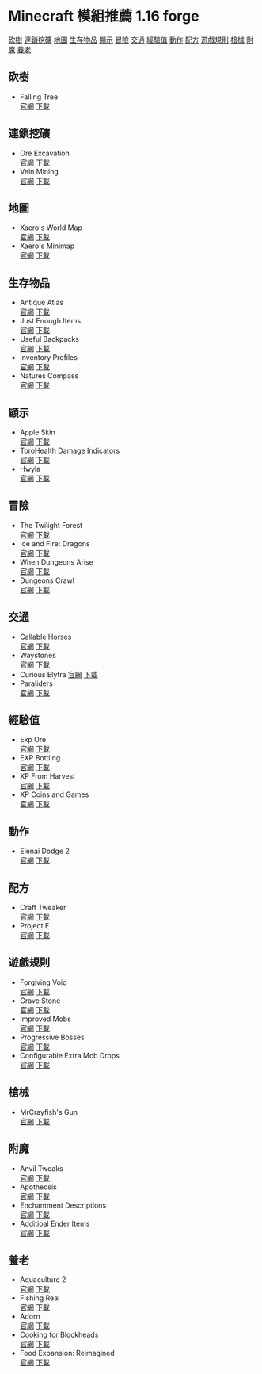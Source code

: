 # Minecraft 模組推薦 1.16 forge
[砍樹](#砍樹)
[連鎖挖礦](#連鎖挖礦)
[地圖](#地圖)
[生存物品](#生存物品)
[顯示](#顯示)
[冒險](#冒險)
[交通](#交通)
[經驗值](#經驗值)
[動作](#動作)
[配方](#配方)
[遊戲規則](#遊戲規則)
[槍械](#槍械)
[附魔](#附魔)
[養老](#養老)
## 砍樹
* Falling Tree  
[官網](https://www.curseforge.com/minecraft/mc-mods/falling-tree)
[下載](/mods/FallingTree-Forge-1.16.5-2.11.0.zip)
## 連鎖挖礦
* Ore Excavation  
[官網](https://www.curseforge.com/minecraft/mc-mods/ore-excavation)
[下載](/mods/OreExcavation-1.8.157.zip)
* Vein Mining  
[官網](https://www.curseforge.com/minecraft/mc-mods/vein-mining)
[下載](/mods/veinmining-forge-1.16.5-0.10.zip)
## 地圖
* Xaero's World Map  
[官網](https://www.curseforge.com/minecraft/mc-mods/xaeros-world-map)
[下載](/mods/XaerosWorldMap_1.13.1_Forge_1.16.5.zip)
* Xaero's Minimap  
[官網](https://www.curseforge.com/minecraft/mc-mods/xaeros-minimap?page=4)
[下載](/mods/Xaeros_Minimap_21.5.0_Forge_1.16.5.zip)
## 生存物品
* Antique Atlas  
[官網](https://www.curseforge.com/minecraft/mc-mods/antique-atlas)
[下載](/mods/antiqueatlas-5.4.4-forge.zip)
* Just Enough Items  
[官網](https://www.curseforge.com/minecraft/mc-mods/jei)
[下載](/mods/jei-1.16.5-7.6.1.75.zip)
* Useful Backpacks  
[官網](https://www.curseforge.com/minecraft/mc-mods/useful-backpacks)
[下載](/mods/useful_backpacks-1.16.5-1.12.0.88.zip)
* Inventory Profiles  
[官網](https://www.curseforge.com/minecraft/mc-mods/inventory-profiles)
[下載](/mods/inventoryprofiles-forge-1.16.2-0.4.2.zip)
* Natures Compass  
[官網](https://www.curseforge.com/minecraft/mc-mods/natures-compass)
[下載](/mods/NaturesCompass-1.16.5-1.8.6.zip)
## 顯示
* Apple Skin  
[官網](https://www.curseforge.com/minecraft/mc-mods/appleskin)
[下載](/mods/AppleSkin-mc1.16.2-forge-1.0.14.zip)
* ToroHealth Damage Indicators  
[官網](https://www.curseforge.com/minecraft/mc-mods/torohealth-damage-indicators)
[下載](/mods/torohealth-1.16.4-forge-4.zip)
* Hwyla  
[官網](https://www.curseforge.com/minecraft/mc-mods/hwyla)
[下載](/mods/Hwyla-forge-1.10.11-B78_1.16.2.zip)
## 冒險
* The Twilight Forest  
[官網](https://www.curseforge.com/minecraft/mc-mods/the-twilight-forest)
[下載](/mods/twilightforest-1.16.5-4.0.412-universal.zip)
* Ice and Fire: Dragons  
[官網](https://www.curseforge.com/minecraft/mc-mods/ice-and-fire-dragons)
[下載](/mods/iceandfire-2.1.6-1.16.4.zip)
* When Dungeons Arise  
[官網](https://www.curseforge.com/minecraft/mc-mods/when-dungeons-arise)
[下載](/mods/dungeonsarise1.16.5-1.2.72a.zip)
* Dungeons Crawl  
[官網](https://www.curseforge.com/minecraft/mc-mods/dungeon-crawl)
[下載](/mods/DungeonCrawl-1.16.3-2.2.4.zip)
## 交通
* Callable Horses  
[官網](https://www.curseforge.com/minecraft/mc-mods/callable-horses)
[下載](/mods/callablehorses-1.16.3-1.2.1.4.zip)
* Waystones  
[官網](https://www.curseforge.com/minecraft/mc-mods/waystones)
[下載](/mods/Waystones_1.16.5-7.4.0.zip)
* Curious Elytra
[官網](https://www.curseforge.com/minecraft/mc-mods/curious-elytra)
[下載](/mods/curiouselytra-forge-1.16.5-4.0.2.3.zip)
* Paraliders  
[官網](https://www.curseforge.com/minecraft/mc-mods/paragliders)
[下載](/mods/Paraglider-1.16.2-1.3.1.0.zip)
## 經驗值
* Exp Ore  
[官網](https://www.curseforge.com/minecraft/mc-mods/exp-ore-block-mod)
[下載](/mods/exp_ore-1.16.4-1.2.zip)
* EXP Bottling  
[官網](https://www.curseforge.com/minecraft/mc-mods/exp-bottling)
[下載](/mods/exp_bottling-1.16.3-5.zip)
* XP From Harvest  
[官網](https://www.curseforge.com/minecraft/mc-mods/xp-from-harvest)
[下載](/mods/XPFromHarvest-1.16.3-1.2.1.zip)
* XP Coins and Games  
[官網](https://www.curseforge.com/minecraft/mc-mods/xp-coins)
[下載](/mods/XPCoins(FORGE-1.16.4)vrs1.0.4.zip)
## 動作
* Elenai Dodge 2  
[官網](https://www.curseforge.com/minecraft/mc-mods/elenai-dodge-2)
[下載](/mods/ElenaiDodge2-1.16.X-1.0.9b.zip)
## 配方
* Craft Tweaker  
[官網](https://www.curseforge.com/minecraft/mc-mods/crafttweaker)
[下載](/mods/CraftTweaker-1.16.5-7.1.0.193.zip)
* Project E  
[官網](https://www.curseforge.com/minecraft/mc-mods/projecte)
[下載](/mods/ProjectE-1.16.5-PE1.0.1B.zip)
## 遊戲規則
* Forgiving Void  
[官網](https://www.curseforge.com/minecraft/mc-mods/forgiving-void)
[下載](/mods/ForgivingVoid_1.16.3-5.2.0.zip)
* Grave Stone  
[官網](https://www.curseforge.com/minecraft/mc-mods/gravestone-mod)
[下載](/mods/gravestone-1.16.5-1.0.1.zip)
* Improved Mobs  
[官網](https://www.curseforge.com/minecraft/mc-mods/improved-mobs)
[下載](/mods/ImprovedMobs-1.16.3-1.7.3.zip)
* Progressive Bosses  
[官網](https://www.curseforge.com/minecraft/mc-mods/progressive-bosses)
[下載](/mods/ProgressiveBosses-2.2.0-mc1.16.x.zip)
* Configurable Extra Mob Drops   
[官網](https://www.curseforge.com/minecraft/mc-mods/configurable-extra-mob-drops)
[下載](/mods/configurableextramobdrops_1.16.5-1.5.zip)
## 槍械
* MrCrayfish's Gun  
[官網](https://www.curseforge.com/minecraft/mc-mods/mrcrayfishs-gun-mod)
[下載](/mods/cgm-1.0.1-1.16.3.zip)
## 附魔
* Anvil Tweaks  
[官網](https://www.curseforge.com/minecraft/mc-mods/anvil-tweaks)
[下載](/mods/anviltweaks-3.1.zip)
* Apotheosis  
[官網](https://www.curseforge.com/minecraft/mc-mods/apotheosis)
[下載](/mods/Apotheosis-1.16.3-4.4.1.zip)
* Enchantment Descriptions    
[官網](https://www.curseforge.com/minecraft/mc-mods/enchantment-descriptions)
[下載](/mods/EnchantmentDescriptions-1.16.5-7.0.3.zip)
* Additioal Ender Items  
[官網](https://www.curseforge.com/minecraft/mc-mods/additional-ender-items)
[下載](/mods/additionalenderitems_1.16.4_1.2.0.zip)
## 養老
* Aquaculture 2  
[官網](https://www.curseforge.com/minecraft/mc-mods/aquaculture)
[下載](/mods/Aquaculture-1.16.5-2.1.16.zip)
* Fishing Real  
[官網](https://www.curseforge.com/minecraft/mc-mods/fishing-real)
[下載](/mods/fishingreal-1.16.3-1.0.0.zip)
* Adorn  
[官網](https://www.curseforge.com/minecraft/mc-mods/adorn-for-forge)
[下載](/mods/Adorn-1.13.1+1.16.4-forge.zip)
* Cooking for Blockheads  
[官網](https://www.curseforge.com/minecraft/mc-mods/cooking-for-blockheads)
[下載](/mods/CookingForBlockheads_1.16.5-9.3.1.zip)
* Food Expansion: Reimagined  
[官網](https://www.curseforge.com/minecraft/mc-mods/food-expansion-reimagined)
[下載](/mods/foodexpansion-1.6.1.zip)